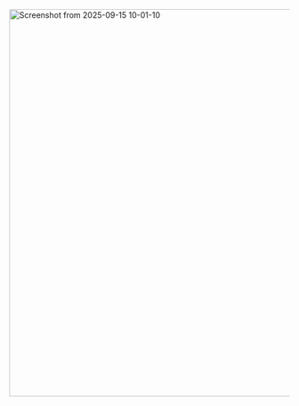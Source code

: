 <img width="541" height="696" alt="Screenshot from 2025-09-15 10-01-10" src="https://github.com/user-attachments/assets/e030beca-eed8-4f8c-8af1-d0d4be65a246" />
